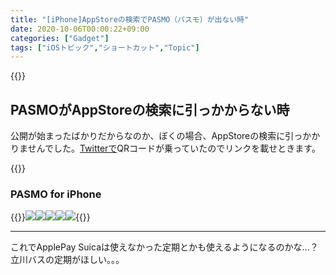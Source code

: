 ```yaml
---
title: "[iPhone]AppStoreの検索でPASMO（パスモ）が出ない時"
date: 2020-10-06T00:00:22+09:00
categories: ["Gadget"]
tags: ["iOSトピック","ショートカット","Topic"]
---
```


{{<ad>}}

## PASMOがAppStoreの検索に引っかからない時

公開が始まったばかりだからなのか、ぼくの場合、AppStoreの検索に引っかかりませんでした。[Twitterで](https://twitter.com/Y20010920T/status/1313278190157144064)QRコードが乗っていたのでリンクを載せときます。

{{<blogcard url="https://apps.apple.com/jp/app/pasmo/id1489151487">}}

### PASMO for iPhone

{{<mobile-scroll>}}![](../../../images/ios-pasmoapp-1.jpeg)![](../../../images/ios-pasmoapp-2.jpeg)![](../../../images/ios-pasmoapp-3.jpeg)![](../../../images/ios-pasmoapp-4.jpeg)![](../../../images/ios-pasmoapp-5.jpeg){{<mobile-scroll-end>}}

***

これでApplePay Suicaは使えなかった定期とかも使えるようになるのかな...？立川バスの定期がほしい。。。